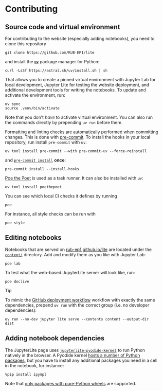 # Contributing

## Source code and virtual environment

For contributing to the website (especially adding notebooks), you need to clone this repository

```shell
git clone https://github.com/RUB-EP1/lite
```

and install the **[`uv`](https://docs.astral.sh/uv/)** package manager for Python:

```shell
curl -LsSf https://astral.sh/uv/install.sh | sh
```

That allows you to create a pinned virtual environment with Jupyter Lab for local development, Jupyter Lite for testing the website deployment, and additional development tools for writing the notebooks. To update and activate the environment, run:

```shell
uv sync
source .venv/bin/activate
```

Note that you don't _have_ to activate virtual environment. You can also run the commands directly by prepending `uv run` before them.

Formatting and linting checks are automatically performed when committing changes. This is done with [pre-commit](https://pre-commit.com). To install the hooks in your local repository, run install `pre-commit` with `uv`:

```shell
uv tool install pre-commit --with pre-commit-uv --force-reinstall
```

and [`pre-commit install`](https://pre-commit.com/#3-install-the-git-hook-scripts) **once**:

```shell
pre-commit install --install-hooks
```

[Poe the Poet](https://poethepoet.natn.io) is used as a task runner. It can also be installed with `uv`:

```shell
uv tool install poethepoet
```

You can see which local CI checks it defines by running

```shell
poe
```

For instance, all style checks can be run with

```shell
poe style
```

## Editing notebooks

Notebooks that are served on [rub-ep1.github.io/lite](https://rub-ep1.github.io/lite) are located under the [`content/`](./content/) directory. Add and modify them as you like with Jupyter Lab:

```shell
poe lab
```

To test what the web-based JupyterLite server will look like, run:

```shell
poe doclive
```

> [!TIP]
> To mimic the [GitHub deployment workflow](./.github/workflows/deploy.yml) workflow with exactly the same dependencies, prepend `uv run` with the correct group (i.e. no developer dependencies):
>
> ```shell
> uv run --no-dev jupyter lite serve --contents content --output-dir dist
> ```

## Adding notebook dependencies

The JupyterLite page uses [`jupyterlite-pyodide-kernel`](https://github.com/jupyterlite/pyodide-kernel) to run Python natively in the browser. A Pyodide kernel [hosts a number of Python packages](https://pyodide.org/en/stable/usage/packages-in-pyodide.html), but you have to install any additional packages you need in a cell in the notebook, for instance:

<!-- cspell:ignore ipympl -->

```ipython
%pip install ipympl
```

Note that [only packages with pure-Python wheels](https://pyodide.org/en/stable/usage/loading-packages.html#installing-packages) are supported.
